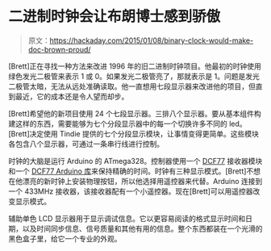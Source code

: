 # 二进制时钟会让布朗博士感到骄傲

> 原文：<https://hackaday.com/2015/01/08/binary-clock-would-make-doc-brown-proud/>

[Brett]正在寻找一种方法来改进 1996 年的旧二进制时钟项目。他最初的时钟使用绿色发光二极管来表示 1 或 0。如果发光二极管亮了，那就表示是 1。问题是发光二极管太暗，无法从远处准确读取。他一直想用七段显示器来改进他的项目，但直到最近，它的成本还是令人望而却步。

[Brett]希望他的新项目使用 24 个七段显示器。三排八个显示器。要从基本组件构建这样的东西，需要能够为七个分段显示器中的每一个切换许多不同的 led。[Brett]决定使用 Tindie 提供的七个分段显示模块，让事情变得更简单。这些模块各包含八个显示器，可通过一条串行线进行控制。

时钟的大脑是运行 Arduino 的 ATmega328。控制器使用一个 [DCF77](http://en.wikipedia.org/wiki/DCF77 "DCF77") 接收器模块和一个 [DCF77 Arduino 库](http://blog.blinkenlight.net/experiments/dcf77/dcf77-library/ "DCF77 Arduino Library")来保持精确的时间。时钟有三种显示模式。[Brett]不想在他漂亮的新时钟上安装物理按钮，所以他选择用遥控器来代替。Arduino 连接到一个 433MHz 接收器，该接收器配有一个小遥控器。现在[Brett]可以用遥控器改变显示模式。

辅助单色 LCD 显示器用于显示调试信息。它以更容易阅读的格式显示时间和日期，以及时间同步信息、信号质量和其他有用的信息。整个东西都装在一个光滑的黑色盒子里，给它一个专业的外观。